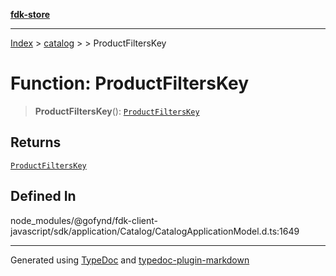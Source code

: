 [**fdk-store**](../../../README.md)
***

[Index](../../../API.md) > [catalog](../../README.md) > [<internal>](../README.md) > ProductFiltersKey

# Function: ProductFiltersKey

> **ProductFiltersKey**(): [`ProductFiltersKey`](../type-aliases/type-alias.ProductFiltersKey.md)

## Returns

[`ProductFiltersKey`](../type-aliases/type-alias.ProductFiltersKey.md)

## Defined In

node\_modules/@gofynd/fdk-client-javascript/sdk/application/Catalog/CatalogApplicationModel.d.ts:1649

***
Generated using [TypeDoc](https://typedoc.org/) and [typedoc-plugin-markdown](https://www.npmjs.com/package/typedoc-plugin-markdown)
